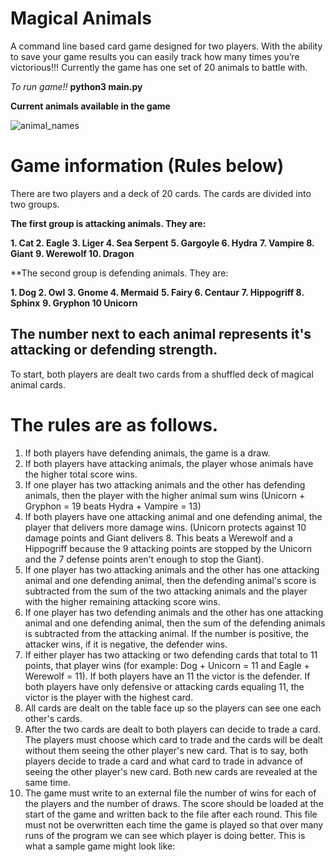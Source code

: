 

# Magical Animals
A command line based card game designed for two players. With the
ability to save your game results you can easily track how many times you’re victorious!!!
Currently the game has one set of 20 animals to battle with.

*To run game!!*
**python3 main.py**

**Current animals available in the game**

![animal_names](https://user-images.githubusercontent.com/17306905/94356147-0f142580-0059-11eb-8289-d3e8584b8a5b.png)


# Game information (Rules below)

There are two players and a deck of 20 cards. The cards are divided into two groups. 

**The first group is attacking animals. They are:**

__1. Cat
2. Eagle__
__3. Liger
4. Sea Serpent__
__5. Gargoyle
6. Hydra__
__7. Vampire
8. Giant__
__9. Werewolf
10. Dragon__

**The second group is defending animals. They are:

**1. Dog
2. Owl**
**3. Gnome
4. Mermaid**
**5. Fairy
6. Centaur**
**7. Hippogriff
8. Sphinx**
**9. Gryphon
10 Unicorn**

## The number next to each animal represents it's attacking or defending strength.

To start, both players are dealt two cards from a shuffled deck of magical animal cards. 

# The rules are as follows.

1. If both players have defending animals, the game is a draw.
1. If both players have attacking animals, the player whose animals have the higher total score wins.
1. If one player has two attacking animals and the other has defending animals, then the player with the higher animal sum wins (Unicorn + Gryphon = 19 beats Hydra + Vampire = 13)
1. If both players have one attacking animal and one defending animal, the player that delivers more damage wins. (Unicorn protects against 10 damage points and Giant delivers 8. This beats a Werewolf and a Hippogriff because the 9 attacking points are stopped by the Unicorn and the 7 defense points aren't enough to stop the Giant).
1. If one player has two attacking animals and the other has one attacking animal and one defending animal, then the defending animal's score is subtracted from the sum of the two attacking animals and the player with the higher remaining attacking score wins.
1. If one player has two defending animals and the other has one attacking animal and one defending animal, then the sum of the defending animals is subtracted from the attacking animal. If the number is positive, the attacker wins, if it is negative, the defender wins.
1. If either player has two attacking or two defending cards that total to 11 points, that player wins (for example: Dog + Unicorn = 11 and Eagle + Werewolf = 11). If both players have an 11 the victor is the defender. If both players have only defensive or attacking cards equaling 11, the victor is the player with the highest card.
1. All cards are dealt on the table face up so the players can see one each other's cards.
1. After the two cards are dealt to both players can decide to trade a card. The players must choose which card to trade and the cards will be dealt without them seeing the other player's new card. That is to say, both players decide to trade a card and what card to trade in advance of seeing the other player's new card. Both new cards are revealed at the same time.
1. The game must write to an external file the number of wins for each of the players and the number of draws. The score should be loaded at the start of the game and written back to the file after each round. This file must not be overwritten each time the game is played so that over many runs of the program we can see which player is doing better. This is what a sample game might look like:
